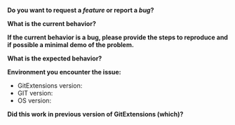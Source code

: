<!--
IMPORTANT

Before creating an issue, be sure to search existing issues, both open AND closed,
to see whether someone else has already reported your issue.

Please also read CONTRIBUTING.md.
-->

**Do you want to request a *feature* or report a *bug*?**

**What is the current behavior?**

**If the current behavior is a bug, please provide the steps to reproduce and if possible a minimal demo of the problem.**

**What is the expected behavior?**

**Environment you encounter the issue:**

- GitExtensions version:
- GIT version: 
- OS version: 

**Did this work in previous version of GitExtensions (which)?**
